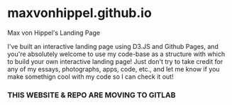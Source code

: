 # maxvonhippel.github.io
Max von Hippel's Landing Page

I've built an interactive landing page using D3.JS and Github Pages, and you're absolutely welcome to use my code-base as a structure with which to build your own interactive landing page!  Just don't try to take credit for any of my essays, photographs, apps, code, etc., and let me know if you make somethign cool with my code so I can check it out!

### THIS WEBSITE & REPO ARE MOVING TO GITLAB
